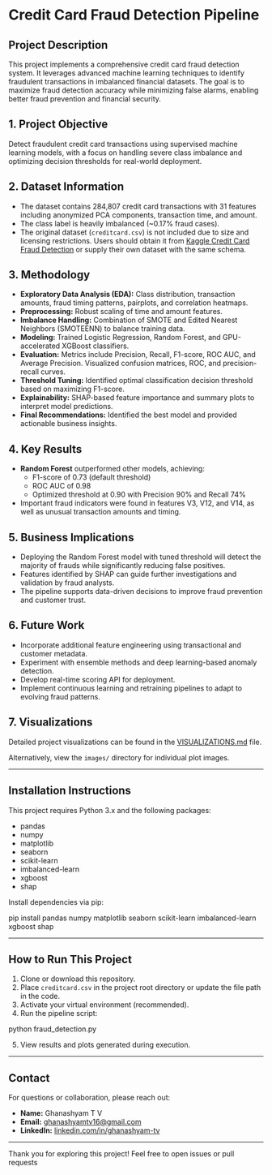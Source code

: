 # Credit Card Fraud Detection Pipeline

## Project Description
This project implements a comprehensive credit card fraud detection system. It leverages advanced machine learning techniques to identify fraudulent transactions in imbalanced financial datasets. The goal is to maximize fraud detection accuracy while minimizing false alarms, enabling better fraud prevention and financial security.

## 1. Project Objective
Detect fraudulent credit card transactions using supervised machine learning models, with a focus on handling severe class imbalance and optimizing decision thresholds for real-world deployment.

## 2. Dataset Information
- The dataset contains 284,807 credit card transactions with 31 features including anonymized PCA components, transaction time, and amount.
- The class label is heavily imbalanced (~0.17% fraud cases).
- The original dataset (`creditcard.csv`) is not included due to size and licensing restrictions. Users should obtain it from [Kaggle Credit Card Fraud Detection](https://www.kaggle.com/datasets/mlg-ulb/creditcardfraud) or supply their own dataset with the same schema.

## 3. Methodology
- **Exploratory Data Analysis (EDA):** Class distribution, transaction amounts, fraud timing patterns, pairplots, and correlation heatmaps.
- **Preprocessing:** Robust scaling of time and amount features.
- **Imbalance Handling:** Combination of SMOTE and Edited Nearest Neighbors (SMOTEENN) to balance training data.
- **Modeling:** Trained Logistic Regression, Random Forest, and GPU-accelerated XGBoost classifiers.
- **Evaluation:** Metrics include Precision, Recall, F1-score, ROC AUC, and Average Precision. Visualized confusion matrices, ROC, and precision-recall curves.
- **Threshold Tuning:** Identified optimal classification decision threshold based on maximizing F1-score.
- **Explainability:** SHAP-based feature importance and summary plots to interpret model predictions.
- **Final Recommendations:** Identified the best model and provided actionable business insights.

## 4. Key Results
- **Random Forest** outperformed other models, achieving:
  - F1-score of 0.73 (default threshold)
  - ROC AUC of 0.98
  - Optimized threshold at 0.90 with Precision 90% and Recall 74%
- Important fraud indicators were found in features V3, V12, and V14, as well as unusual transaction amounts and timing.

## 5. Business Implications
- Deploying the Random Forest model with tuned threshold will detect the majority of frauds while significantly reducing false positives.
- Features identified by SHAP can guide further investigations and validation by fraud analysts.
- The pipeline supports data-driven decisions to improve fraud prevention and customer trust.

## 6. Future Work
- Incorporate additional feature engineering using transactional and customer metadata.
- Experiment with ensemble methods and deep learning-based anomaly detection.
- Develop real-time scoring API for deployment.
- Implement continuous learning and retraining pipelines to adapt to evolving fraud patterns.

## 7. Visualizations

Detailed project visualizations can be found in the [VISUALIZATIONS.md](./VISUALIZATIONS.md) file.

Alternatively, view the `images/` directory for individual plot images.

---

## Installation Instructions

This project requires Python 3.x and the following packages:

- pandas
- numpy
- matplotlib
- seaborn
- scikit-learn
- imbalanced-learn
- xgboost
- shap

Install dependencies via pip:

pip install pandas numpy matplotlib seaborn scikit-learn imbalanced-learn xgboost shap



---

## How to Run This Project

1. Clone or download this repository.
2. Place `creditcard.csv` in the project root directory or update the file path in the code.
3. Activate your virtual environment (recommended).
4. Run the pipeline script:

python fraud_detection.py


5. View results and plots generated during execution.

---


## Contact

For questions or collaboration, please reach out:

- **Name:** Ghanashyam T V  
- **Email:** [ghanashyamtv16@gmail.com](mailto:ghanashyamtv16@gmail.com)  
- **LinkedIn:** [linkedin.com/in/ghanashyam-tv](https://www.linkedin.com/in/ghanashyam-tv)

---

Thank you for exploring this project! Feel free to open issues or pull requests 